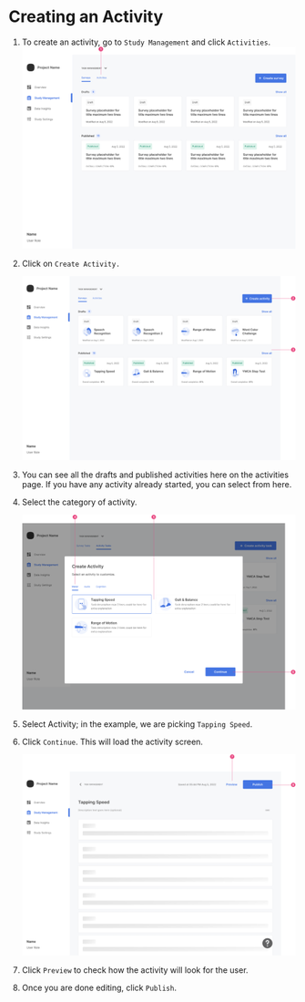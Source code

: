 
# Creating an Activity

1. To create an activity, go to `Study Management` and click `Activities`.![image-20230719131519078](./creating-motor-activity.assets/image-20230719131519078.png)

2. Click on `Create Activity.`

   ![image-20230721102219548](./creating-motor-activity.assets/image-20230721102219548.png)

3. You can see all the drafts and published activities here on the activities page. If you have any activity already started, you can select from here.

4. Select the category of activity. 

   ![image-20230721104827423](./creating-motor-activity.assets/image-20230721104827423.png)

5. Select Activity; in the example, we are picking `Tapping Speed`. 

6. Click `Continue`. This will load the activity screen.

   ![image-20230721103314067](./creating-motor-activity.assets/image-20230721103314067.png)

7. Click `Preview` to check how the activity will look for the user. 

8. Once you are done editing, click `Publish`. 

